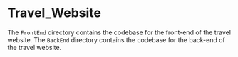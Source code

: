 # Travel_Website
The `FrontEnd` directory contains the codebase for the front-end of the travel website.
The `BackEnd` directory contains the codebase for the back-end of the travel website.